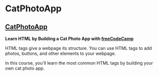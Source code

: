 # CatPhotoApp

<h2>
  <a href="https://teoptl.github.io/CatPhotoApp" target="_blank">CatPhotoApp</a>
</h2>

<strong>Learn HTML by Building a Cat Photo App with <a href="https://freecodecamp.org" target="_blank">freeCodeCamp</a></strong>

HTML tags give a webpage its structure. You can use HTML tags to add photos, buttons, and other elements to your webpage.

In this course, you'll learn the most common HTML tags by building your own cat photo app.
